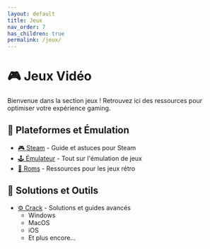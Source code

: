 ```yaml
---
layout: default
title: Jeux
nav_order: 7
has_children: true
permalink: /jeux/
---
```


# 🎮 Jeux Vidéo

Bienvenue dans la section jeux ! Retrouvez ici des ressources pour optimiser votre expérience gaming.

## 🎯 Plateformes et Émulation

- [🎮 Steam](Steam.md) - Guide et astuces pour Steam
- [🕹️ Émulateur](Émulateur.md) - Tout sur l'émulation de jeux
- [💾 Roms](Roms.md) - Ressources pour les jeux rétro

## 🔧 Solutions et Outils

- [⚙️ Crack](Crack/) - Solutions et guides avancés
  - Windows
  - MacOS
  - iOS
  - Et plus encore...